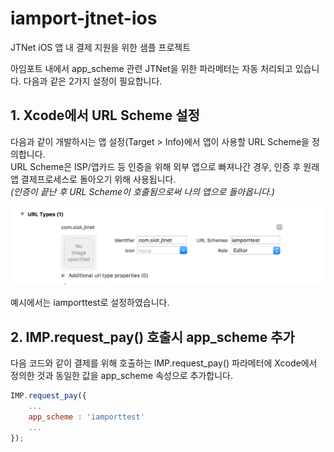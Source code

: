 # iamport-jtnet-ios
JTNet iOS 앱 내 결제 지원을 위한 샘플 프로젝트

아임포트 내에서 app_scheme 관련 JTNet을 위한 파라메터는 자동 처리되고 있습니다. 
다음과 같은 2가지 설정이 필요합니다. 

## 1. Xcode에서 URL Scheme 설정  
다음과 같이 개발하시는 앱 설정(Target > Info)에서 앱이 사용할 URL Scheme을 정의합니다.  
URL Scheme은 ISP/앱카드 등 인증을 위해 외부 앱으로 빠져나간 경우, 인증 후 원래 앱 결제프로세스로 돌아오기 위해 사용됩니다.  
*(인증이 끝난 후 URL Scheme이 호출됨으로써 나의 앱으로 돌아옵니다.)*

![URL Scheme설정](screenshot/xcode.png)

예시에서는 iamporttest로 설정하였습니다.  

## 2. IMP.request_pay() 호출시 app\_scheme 추가
다음 코드와 같이 결제를 위해 호출하는 IMP.request\_pay() 파라메터에 Xcode에서 정의한 것과 동일한 값을 app\_scheme 속성으로 추가합니다.  

```javascript
IMP.request_pay({
	...
	app_scheme : 'iamporttest'
	...
});
```